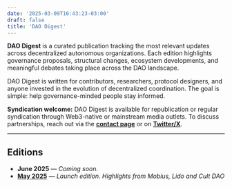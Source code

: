 ```yaml
---
date: '2025-03-09T16:43:23-03:00'
draft: false
title: 'DAO Digest'
---
```


**DAO Digest** is a curated publication tracking the most relevant updates across decentralized autonomous organizations. Each edition highlights governance proposals, structural changes, ecosystem developments, and meaningful debates taking place across the DAO landscape. 

DAO Digest is written for contributors, researchers, protocol designers, and anyone invested in the evolution of decentralized coordination. The goal is simple: help governance-minded people stay informed.

**Syndication welcome:** DAO Digest is available for republication or regular syndication through Web3-native or mainstream media outlets. To discuss partnerships, reach out via the [**contact page**](../contact/) or on [**Twitter/X**](https://x.com/lokapalxyz).

---

## Editions

- **June 2025** — _Coming soon._
- [**May 2025**](https://lokapal.substack.com/p/dao-digest-1-may-2025) — _Launch edition. Highlights from Mobius, Lido and Cult DAO_  
